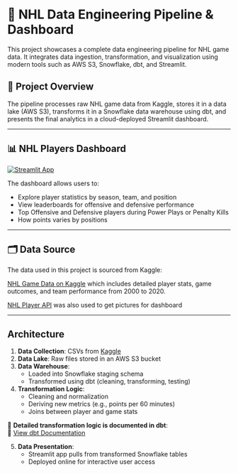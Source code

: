 # 🏒 NHL Data Engineering Pipeline & Dashboard

This project showcases a complete data engineering pipeline for NHL game data. It integrates data ingestion, transformation, and visualization using modern tools such as AWS S3, Snowflake, dbt, and Streamlit.

## 🚀 Project Overview

The pipeline processes raw NHL game data from Kaggle, stores it in a data lake (AWS S3), transforms it in a Snowflake data warehouse using dbt, and presents the final analytics in a cloud-deployed Streamlit dashboard.

---

## 📊 NHL Players Dashboard
[![Streamlit App](https://static.streamlit.io/badges/streamlit_badge_black_white.svg)](https://nhlproject-bb5zrbxkdsohil5tabdbqf.streamlit.app/)

The dashboard allows users to:
- Explore player statistics by season, team, and position
- View leaderboards for offensive and defensive performance
- Top Offensive and Defensive players during Power Plays or Penalty Kills
- How points varies by positions
---

## 🗂️ Data Source

The data used in this project is sourced from Kaggle:

[NHL Game Data on Kaggle](https://www.kaggle.com/datasets/martinellis/nhl-game-data/data) which includes detailed player stats, game outcomes, and team performance from 2000 to 2020.

[NHL Player API](https://api-web.nhle.com/v1/player/{player_id}/landing) was also used to get pictures for dashboard

---


## Architecture

1. **Data Collection**: CSVs from [Kaggle](https://www.kaggle.com/datasets/martinellis/nhl-game-data/data)
2. **Data Lake**: Raw files stored in an AWS S3 bucket
3. **Data Warehouse**:
   - Loaded into Snowflake staging schema
   - Transformed using dbt (cleaning, transforming, testing)
4. **Transformation Logic**:
   - Cleaning and normalization
   - Deriving new metrics (e.g., points per 60 minutes)
   - Joins between player and game stats

📄 **Detailed transformation logic is documented in dbt**:  
🔗 [View dbt Documentation](https://dbt-documentation-nhl-project.s3.ap-southeast-2.amazonaws.com/index.html#!/model/model.nhl_project.leaderboard_season_level_stats)

5. **Data Presentation**:
   - Streamlit app pulls from transformed Snowflake tables
   - Deployed online for interactive user access
